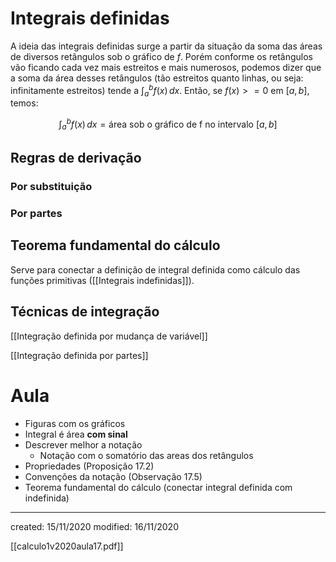 # Integrais definidas
A ideia das integrais definidas surge a partir da situação da soma das áreas de diversos retângulos sob o gráfico de $f$. Porém conforme os retângulos vão ficando cada vez mais estreitos e mais numerosos, podemos dizer que a soma da área desses retângulos (tão estreitos quanto linhas, ou seja: infinitamente estreitos) tende a $\displaystyle\int_a^b{f(x)}\,dx$.
Então, se $f(x)>=0$ em $[a,b]$, temos:

$$
\int_a^b{f(x)}\,dx=\text{área sob o gráfico de f no intervalo } [a,b]
$$

## Regras de derivação
### Por substituição

### Por partes

## Teorema fundamental do cálculo
Serve para conectar a definição de integral definida como cálculo das funções primitivas ([[Integrais indefinidas]]).

## Técnicas de integração 
[[Integração definida por mudança de variável]]

[[Integração definida por partes]]

# Aula
- Figuras com os gráficos
- Integral é área **com sinal**
- Descrever melhor a notação
	- Notação com o somatório das areas dos retângulos
- Propriedades (Proposição 17.2)
- Convenções da notação (Observação 17.5)
- Teorema fundamental do cálculo (conectar integral definida com indefinida)
		

---

created: 15/11/2020
modified: 16/11/2020

[[calculo1v2020aula17.pdf]]
